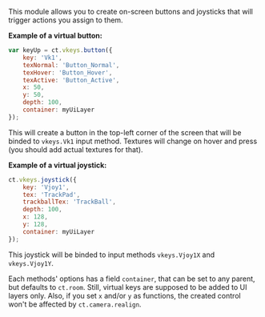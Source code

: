 This module allows you to create on-screen buttons and joysticks that will trigger actions you assign to them.

**Example of a virtual button:**

```js
var keyUp = ct.vkeys.button({
    key: 'Vk1',
    texNormal: 'Button_Normal',
    texHover: 'Button_Hover',
    texActive: 'Button_Active',
    x: 50,
    y: 50,
    depth: 100,
    container: myUiLayer
});
```

This will create a button in the top-left corner of the screen that will be binded to `vkeys.Vk1` input method. Textures will change on hover and press (you should add actual textures for that).

**Example of a virtual joystick:**

```js
ct.vkeys.joystick({
    key: 'Vjoy1',
    tex: 'TrackPad',
    trackballTex: 'TrackBall',
    depth: 100,
    x: 128,
    y: 128,
    container: myUiLayer
});
```

This joystick will be binded to input methods `vkeys.Vjoy1X` and `vkeys.Vjoy1Y`.

Each methods' options has a field `container`, that can be set to any parent, but defaults to `ct.room`. Still, virtual keys are supposed to be added to UI layers only. Also, if you set `x` and/or `y` as functions, the created control won't be affected by `ct.camera.realign`.